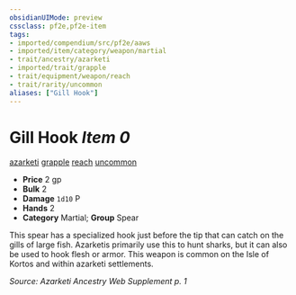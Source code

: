 ```yaml
---
obsidianUIMode: preview
cssclass: pf2e,pf2e-item
tags:
- imported/compendium/src/pf2e/aaws
- imported/item/category/weapon/martial
- trait/ancestry/azarketi
- imported/trait/grapple
- trait/equipment/weapon/reach
- trait/rarity/uncommon
aliases: ["Gill Hook"]
---
```

# Gill Hook *Item 0*  
[azarketi](azarketi-loag.md)  [grapple](rules/traits/grapple.md)  [reach](reach.md)  [uncommon](uncommon.md)  

- **Price** 2 gp
- **Bulk** 2
- **Damage** `1d10` P
- **Hands** 2
- **Category** Martial; **Group** Spear 

This spear has a specialized hook just before the tip that can catch on the gills of large fish. Azarketis primarily use this to hunt sharks, but it can also be used to hook flesh or armor. This weapon is common on the Isle of Kortos and within azarketi settlements.

*Source: Azarketi Ancestry Web Supplement p. 1*